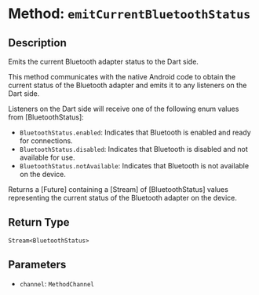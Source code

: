 # Method: `emitCurrentBluetoothStatus`

## Description

Emits the current Bluetooth adapter status to the Dart side.

 This method communicates with the native Android code to obtain the current status of the Bluetooth adapter
 and emits it to any listeners on the Dart side.

 Listeners on the Dart side will receive one of the following enum values from [BluetoothStatus]:

 * `BluetoothStatus.enabled`: Indicates that Bluetooth is enabled and ready for connections.
 * `BluetoothStatus.disabled`: Indicates that Bluetooth is disabled and not available for use.
 * `BluetoothStatus.notAvailable`: Indicates that Bluetooth is not available on the device.

 Returns a [Future] containing a [Stream] of [BluetoothStatus] values representing the current status
 of the Bluetooth adapter on the device.

## Return Type
`Stream<BluetoothStatus>`

## Parameters

- `channel`: `MethodChannel`
